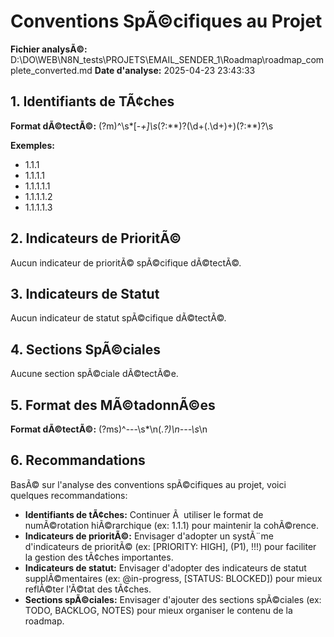 ﻿# Conventions SpÃ©cifiques au Projet

**Fichier analysÃ©:** D:\DO\WEB\N8N_tests\PROJETS\EMAIL_SENDER_1\Roadmap\roadmap_complete_converted.md
**Date d'analyse:** 2025-04-23 23:43:33

## 1. Identifiants de TÃ¢ches

**Format dÃ©tectÃ©:** (?m)^\s*[-*+]\s*(?:\*\*)?(\d+(\.\d+)+)(?:\*\*)?\s

**Exemples:**

- 1.1.1
- 1.1.1.1
- 1.1.1.1.1
- 1.1.1.1.2
- 1.1.1.1.3

## 2. Indicateurs de PrioritÃ©

Aucun indicateur de prioritÃ© spÃ©cifique dÃ©tectÃ©.

## 3. Indicateurs de Statut

Aucun indicateur de statut spÃ©cifique dÃ©tectÃ©.

## 4. Sections SpÃ©ciales

Aucune section spÃ©ciale dÃ©tectÃ©e.

## 5. Format des MÃ©tadonnÃ©es

**Format dÃ©tectÃ©:** (?ms)^---\s*\n(.*?)\n---\s*\n

## 6. Recommandations

BasÃ© sur l'analyse des conventions spÃ©cifiques au projet, voici quelques recommandations:

- **Identifiants de tÃ¢ches:** Continuer Ã  utiliser le format de numÃ©rotation hiÃ©rarchique (ex: 1.1.1) pour maintenir la cohÃ©rence.
- **Indicateurs de prioritÃ©:** Envisager d'adopter un systÃ¨me d'indicateurs de prioritÃ© (ex: [PRIORITY: HIGH], (P1), !!!) pour faciliter la gestion des tÃ¢ches importantes.
- **Indicateurs de statut:** Envisager d'adopter des indicateurs de statut supplÃ©mentaires (ex: @in-progress, [STATUS: BLOCKED]) pour mieux reflÃ©ter l'Ã©tat des tÃ¢ches.
- **Sections spÃ©ciales:** Envisager d'ajouter des sections spÃ©ciales (ex: TODO, BACKLOG, NOTES) pour mieux organiser le contenu de la roadmap.
